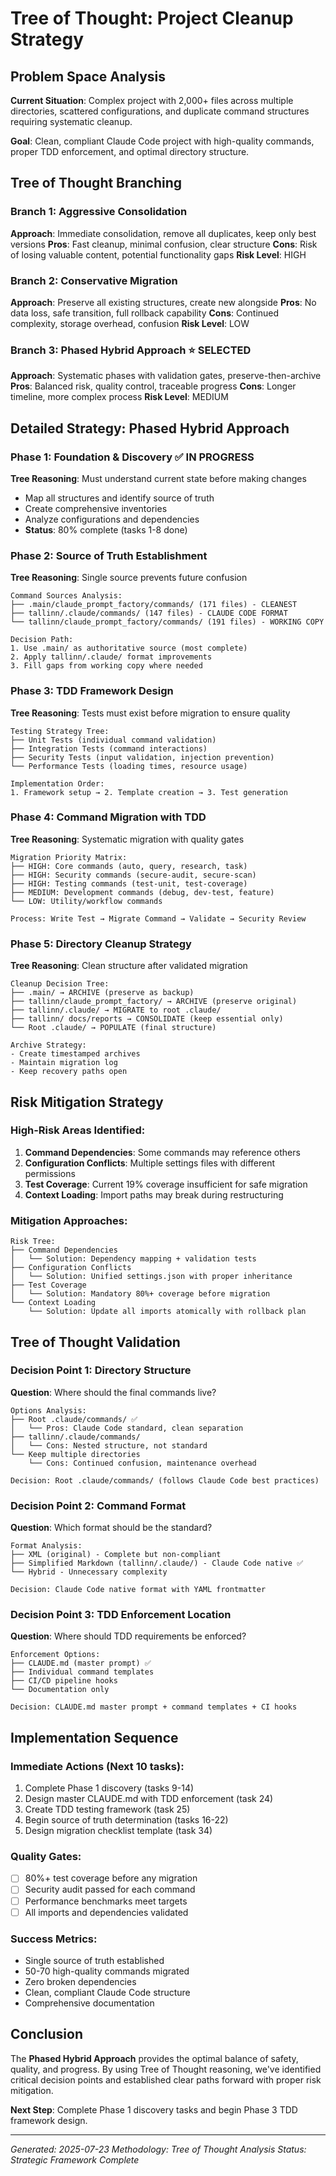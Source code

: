 # Tree of Thought: Project Cleanup Strategy

## Problem Space Analysis

**Current Situation**: Complex project with 2,000+ files across multiple directories, scattered configurations, and duplicate command structures requiring systematic cleanup.

**Goal**: Clean, compliant Claude Code project with high-quality commands, proper TDD enforcement, and optimal directory structure.

## Tree of Thought Branching

### Branch 1: Aggressive Consolidation
**Approach**: Immediate consolidation, remove all duplicates, keep only best versions
**Pros**: Fast cleanup, minimal confusion, clear structure
**Cons**: Risk of losing valuable content, potential functionality gaps
**Risk Level**: HIGH

### Branch 2: Conservative Migration
**Approach**: Preserve all existing structures, create new alongside
**Pros**: No data loss, safe transition, full rollback capability
**Cons**: Continued complexity, storage overhead, confusion
**Risk Level**: LOW

### Branch 3: Phased Hybrid Approach ⭐ **SELECTED**
**Approach**: Systematic phases with validation gates, preserve-then-archive
**Pros**: Balanced risk, quality control, traceable progress
**Cons**: Longer timeline, more complex process
**Risk Level**: MEDIUM

## Detailed Strategy: Phased Hybrid Approach

### Phase 1: Foundation & Discovery ✅ IN PROGRESS
**Tree Reasoning**: Must understand current state before making changes
- Map all structures and identify source of truth
- Create comprehensive inventories
- Analyze configurations and dependencies
- **Status**: 80% complete (tasks 1-8 done)

### Phase 2: Source of Truth Establishment
**Tree Reasoning**: Single source prevents future confusion
```
Command Sources Analysis:
├── .main/claude_prompt_factory/commands/ (171 files) - CLEANEST
├── tallinn/.claude/commands/ (147 files) - CLAUDE CODE FORMAT  
└── tallinn/claude_prompt_factory/commands/ (191 files) - WORKING COPY

Decision Path:
1. Use .main/ as authoritative source (most complete)
2. Apply tallinn/.claude/ format improvements  
3. Fill gaps from working copy where needed
```

### Phase 3: TDD Framework Design
**Tree Reasoning**: Tests must exist before migration to ensure quality
```
Testing Strategy Tree:
├── Unit Tests (individual command validation)
├── Integration Tests (command interactions)
├── Security Tests (input validation, injection prevention)
└── Performance Tests (loading times, resource usage)

Implementation Order:
1. Framework setup → 2. Template creation → 3. Test generation
```

### Phase 4: Command Migration with TDD
**Tree Reasoning**: Systematic migration with quality gates
```
Migration Priority Matrix:
├── HIGH: Core commands (auto, query, research, task)
├── HIGH: Security commands (secure-audit, secure-scan)
├── HIGH: Testing commands (test-unit, test-coverage)
├── MEDIUM: Development commands (debug, dev-test, feature)
└── LOW: Utility/workflow commands

Process: Write Test → Migrate Command → Validate → Security Review
```

### Phase 5: Directory Cleanup Strategy
**Tree Reasoning**: Clean structure after validated migration
```
Cleanup Decision Tree:
├── .main/ → ARCHIVE (preserve as backup)
├── tallinn/claude_prompt_factory/ → ARCHIVE (preserve original)
├── tallinn/.claude/ → MIGRATE to root .claude/
├── tallinn/ docs/reports → CONSOLIDATE (keep essential only)
└── Root .claude/ → POPULATE (final structure)

Archive Strategy:
- Create timestamped archives
- Maintain migration log
- Keep recovery paths open
```

## Risk Mitigation Strategy

### High-Risk Areas Identified:
1. **Command Dependencies**: Some commands may reference others
2. **Configuration Conflicts**: Multiple settings files with different permissions
3. **Test Coverage**: Current 19% coverage insufficient for safe migration
4. **Context Loading**: Import paths may break during restructuring

### Mitigation Approaches:
```
Risk Tree:
├── Command Dependencies
│   └── Solution: Dependency mapping + validation tests
├── Configuration Conflicts  
│   └── Solution: Unified settings.json with proper inheritance
├── Test Coverage
│   └── Solution: Mandatory 80%+ coverage before migration
└── Context Loading
    └── Solution: Update all imports atomically with rollback plan
```

## Tree of Thought Validation

### Decision Point 1: Directory Structure
**Question**: Where should the final commands live?
```
Options Analysis:
├── Root .claude/commands/ ✅
│   └── Pros: Claude Code standard, clean separation
├── tallinn/.claude/commands/
│   └── Cons: Nested structure, not standard
└── Keep multiple directories
    └── Cons: Continued confusion, maintenance overhead

Decision: Root .claude/commands/ (follows Claude Code best practices)
```

### Decision Point 2: Command Format
**Question**: Which format should be the standard?
```
Format Analysis:
├── XML (original) - Complete but non-compliant
├── Simplified Markdown (tallinn/.claude/) - Claude Code native ✅
└── Hybrid - Unnecessary complexity

Decision: Claude Code native format with YAML frontmatter
```

### Decision Point 3: TDD Enforcement Location
**Question**: Where should TDD requirements be enforced?
```
Enforcement Options:
├── CLAUDE.md (master prompt) ✅
├── Individual command templates
├── CI/CD pipeline hooks
└── Documentation only

Decision: CLAUDE.md master prompt + command templates + CI hooks
```

## Implementation Sequence

### Immediate Actions (Next 10 tasks):
1. Complete Phase 1 discovery (tasks 9-14)
2. Design master CLAUDE.md with TDD enforcement (task 24)
3. Create TDD testing framework (task 25)
4. Begin source of truth determination (tasks 16-22)
5. Design migration checklist template (task 34)

### Quality Gates:
- [ ] 80%+ test coverage before any migration
- [ ] Security audit passed for each command
- [ ] Performance benchmarks meet targets
- [ ] All imports and dependencies validated

### Success Metrics:
- Single source of truth established
- 50-70 high-quality commands migrated
- Zero broken dependencies
- Clean, compliant Claude Code structure
- Comprehensive documentation

## Conclusion

The **Phased Hybrid Approach** provides the optimal balance of safety, quality, and progress. By using Tree of Thought reasoning, we've identified critical decision points and established clear paths forward with proper risk mitigation.

**Next Step**: Complete Phase 1 discovery tasks and begin Phase 3 TDD framework design.

---
*Generated: 2025-07-23*
*Methodology: Tree of Thought Analysis*
*Status: Strategic Framework Complete*